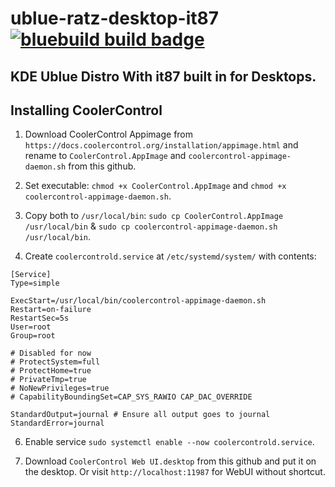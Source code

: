 # ublue-ratz-desktop-it87 &nbsp; [![bluebuild build badge](https://github.com/spicyratsauce/ublue-ratz-desktop-it87/actions/workflows/build.yml/badge.svg)](https://github.com/spicyratsauce/ublue-ratz-desktop-it87/actions/workflows/build.yml)

## KDE Ublue Distro With it87 built in for Desktops.

## Installing CoolerControl

1. Download CoolerControl Appimage from `https://docs.coolercontrol.org/installation/appimage.html` and rename to `CoolerControl.AppImage` and `coolercontrol-appimage-daemon.sh` from this github.

2. Set executable: `chmod +x CoolerControl.AppImage` and `chmod +x coolercontrol-appimage-daemon.sh`.

4. Copy both to `/usr/local/bin`: `sudo cp CoolerControl.AppImage /usr/local/bin` & `sudo cp coolercontrol-appimage-daemon.sh /usr/local/bin`.

5. Create `coolercontrold.service` at `/etc/systemd/system/` with contents:
```
[Service]
Type=simple

ExecStart=/usr/local/bin/coolercontrol-appimage-daemon.sh
Restart=on-failure
RestartSec=5s
User=root
Group=root

# Disabled for now
# ProtectSystem=full
# ProtectHome=true
# PrivateTmp=true
# NoNewPrivileges=true
# CapabilityBoundingSet=CAP_SYS_RAWIO CAP_DAC_OVERRIDE

StandardOutput=journal # Ensure all output goes to journal
StandardError=journal
```

6. Enable service `sudo systemctl enable --now coolercontrold.service`.

7. Download `CoolerControl Web UI.desktop` from this github and put it on the desktop. Or visit `http://localhost:11987` for WebUI without shortcut.

